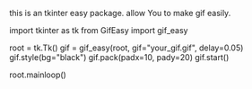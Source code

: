this is an tkinter easy package. allow You to make gif easily.


import tkinter as tk
from GifEasy import gif_easy

root = tk.Tk()
gif = gif_easy(root, gif="your_gif.gif", delay=0.05)
gif.style(bg="black")
gif.pack(padx=10, pady=20)
gif.start()

root.mainloop()

